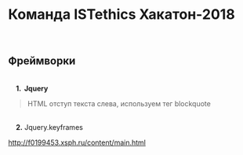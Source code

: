 # Команда ISTethics Хакатон-2018

 &nbsp;&nbsp;&nbsp;&nbsp;<h2> Фреймворки </h2>
 <br/>&nbsp;&nbsp;&nbsp;&nbsp;<strong>1. &nbsp;Jquery </strong> 
 <br/><p><blockquote> HTML отступ текста слева, используем тег blockquote </blockquote></p>
 <br/>&nbsp;&nbsp;&nbsp;&nbsp;<strong>2.</strong> Jquery.keyframes
 



http://f0199453.xsph.ru/content/main.html
